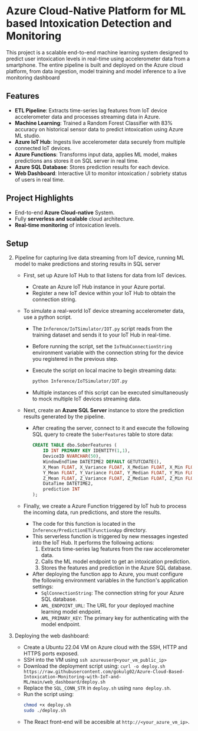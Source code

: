 # Azure Cloud-Native Platform for ML based Intoxication Detection and Monitoring
This project is a scalable end-to-end machine learning system designed to predict user intoxication levels in real-time using accelerometer data from a smartphone. The entire pipeline is built and deployed on the Azure cloud platform, from data ingestion, model training and model inference to a live monitoring dashboard


## Features
- **ETL Pipeline**: Extracts time-series lag features from IoT device accelerometer data and processes streaming data in Azure.  
- **Machine Learning**: Trained a Random Forest Classifier with 83% accuracy on historical sensor data to predict intoxication using Azure ML studio.  
- **Azure IoT Hub**: Ingests live accelerometer data securely from multiple connected IoT devices.  
- **Azure Functions**: Transforms input data, applies ML model, makes predictions ans stores it on SQL server in real time.  
- **Azure SQL Database**: Stores prediction results for each device.  
- **Web Dashboard**: Interactive UI to monitor intoxication / sobriety status of users in real time.  

## Project Highlights
- End-to-end **Azure Cloud-native** System.
- Fully **serverless and scalable** cloud architecture.  
- **Real-time monitoring** of intoxication levels.  
 
## Setup

2. Pipeline for capturing live data streaming from IoT device, running ML model to make predictions and storing results in SQL server

    - First, set up Azure IoT Hub to that listens for data from IoT devices.
        - Create an Azure IoT Hub instance in your Azure portal.
        -  Register a new IoT device within your IoT Hub to obtain the connection string.
    - To simulate a real-world IoT device streaming accelerometer data, use a python script.
        -   The `Inference/IoTSimulator/IOT.py` script reads from the training dataset and sends it to your IoT Hub in real-time.
        -   Before running the script, set the `IoTHubConnectionString` environment variable with the connection string for the device you registered in the previous step.
        -   Execute the script on local macine to begin streaming data:

            ```bash
            python Inference/IoTSimulator/IOT.py
            ```
        - Multiple instances of this script can be executed simultaneously to mock multiple IoT devices streaming data.  
    - Next, create an **Azure SQL Server** instance to store the prediction results generated by the pipeline.

        -   After creating the server, connect to it and execute the following SQL query to create the `SoberFeatures` table to store data:

            ```sql
            CREATE TABLE dbo.SoberFeatures (
                ID INT PRIMARY KEY IDENTITY(1,1),
                DeviceID NVARCHAR(50),
                WindowEndTime DATETIME2 DEFAULT GETUTCDATE(),
                X_Mean FLOAT, X_Variance FLOAT, X_Median FLOAT, X_Min FLOAT, X_Max FLOAT, X_RMS FLOAT, X_Skew FLOAT, X_Kurtosis FLOAT, X_FFT_Variance FLOAT,
                Y_Mean FLOAT, Y_Variance FLOAT, Y_Median FLOAT, Y_Min FLOAT, Y_Max FLOAT, Y_RMS FLOAT, Y_Skew FLOAT, Y_Kurtosis FLOAT, Y_FFT_Variance FLOAT,
                Z_Mean FLOAT, Z_Variance FLOAT, Z_Median FLOAT, Z_Min FLOAT, Z_Max FLOAT, Z_RMS FLOAT, Z_Skew FLOAT, Z_Kurtosis FLOAT, Z_FFT_Variance FLOAT,
                DataTime DATETIME2,
                prediction INT
            );
            ```
    - Finally, we create a Azure Function triggered by IoT hub to process the incoming data, run predictions, and store the results.
        -   The code for this function is located in the `Inference/PredictionETLFunctionApp` directory.
        -   This serverless function is triggered by new messages ingested into the IoT Hub. It performs the following actions:
            1. Extracts time-series lag features from the raw accelerometer data.
            2. Calls the ML model endpoint to get an intoxication prediction.
            3. Stores the features and prediction in the Azure SQL database.
        -   After deploying the function app to Azure, you must configure the following environment variables in the function's application settings:
            -   `SqlConnectionString`: The connection string for your Azure SQL database.
            -   `AML_ENDPOINT_URL`: The URL for your deployed machine learning model endpoint.
            -   `AML_PRIMARY_KEY`: The primary key for authenticating with the model endpoint.


3. Deploying the web dashboard:

    - Create a Ubuntu 22.04 VM on Azure cloud with the SSH, HTTP and HTTPS ports exposed.
    - SSH into the VM using `ssh azureuser@<your_vm_public_ip>`
    - Download the deployment script using:
        `curl -o deploy.sh https://raw.githubusercontent.com/gokulg02/Azure-Cloud-Based-Intoxication-Monitoring-with-IoT-and-ML/main/web_dashboard/deploy.sh`
    - Replace the `SQL_CONN_STR` in `deploy.sh` using `nano deploy.sh`.
    - Run the script using:
        ```sh
        chmod +x deploy.sh
        sudo ./deploy.sh
        ```
    - The React front-end will be accesible at `http://<your_azure_vm_ip>`.